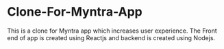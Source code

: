 # Clone-For-Myntra-App

This is a clone for Myntra app which increases user experience. The Front end of app is created using Reactjs and backend is created using Nodejs. 

